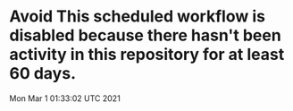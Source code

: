 # Avoid This scheduled workflow is disabled because there hasn't been activity in this repository for at least 60 days.
Mon Mar  1 01:33:02 UTC 2021
